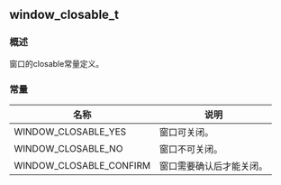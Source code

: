 ## window\_closable\_t
### 概述
 窗口的closable常量定义。
### 常量
<p id="window_closable_t_consts">

| 名称 | 说明 | 
| -------- | ------- | 
| WINDOW\_CLOSABLE\_YES | 窗口可关闭。 |
| WINDOW\_CLOSABLE\_NO | 窗口不可关闭。 |
| WINDOW\_CLOSABLE\_CONFIRM | 窗口需要确认后才能关闭。 |
